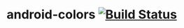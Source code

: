 # android-colors [![Build Status](https://travis-ci.org/LiveTyping/android-colors.svg?branch=master)](https://travis-ci.org/LiveTyping/android-colors)
